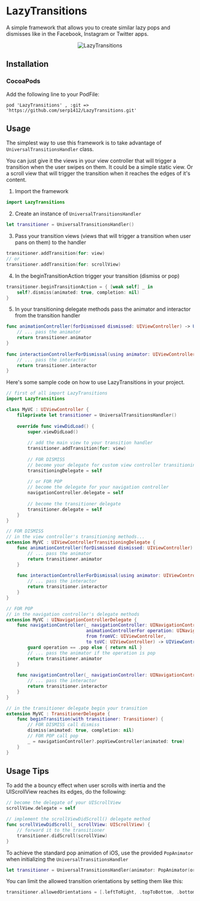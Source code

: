 # LazyTransitions

A simple framework that allows you to create similar lazy pops and dismisses like in the Facebook, Instagram or Twitter apps.

<p align="center" >
<img src="https://github.com/serp1412/LazyTransitions/blob/master/LazyTransitionsDemo.gif" alt="LazyTransitions" title="LazyTransitions demo">
</p>

## Installation

### CocoaPods

Add the following line to your PodFile:

``` pod 'LazyTransitions' , :git => 'https://github.com/serp1412/LazyTransitions.git' ``` 

## Usage

The simplest way to use this framework is to take advantage of `UniversalTransitionsHandler` class.

You can just give it the views in your view controller that will trigger a transition when the user swipes on them. 
It could be a simple static view. Or a scroll view that will trigger the transition when it reaches the edges of it's content.

1. Import the framework

```swift
import LazyTransitions
```

2. Create an instance of `UniversalTransitionsHandler`
```swift
let transitioner = UniversalTransitionsHandler()
```

3. Pass your transition views (views that will trigger a transition when user pans on them) to the handler
```swift
transitioner.addTransition(for: view)
// or
transitioner.addTransition(for: scrollView)
```

4. In the beginTransitionAction trigger your transition (dismiss or pop)
```swift
transitioner.beginTransitionAction = { [weak self] _ in
    self?.dismiss(animated: true, completion: nil)
}
```

5. In your transitioning delegate methods pass the animator and interactor from the transition handler
```swift
func animationController(forDismissed dismissed: UIViewController) -> UIViewControllerAnimatedTransitioning? {
    // ... pass the animator
    return transitioner.animator
}
    
func interactionControllerForDismissal(using animator: UIViewControllerAnimatedTransitioning) -> UIViewControllerInteractiveTransitioning? {
    // ... pass the interactor
    return transitioner.interactor
}
```

Here's some sample code on how to use LazyTransitions in your project.

```swift
// first of all import LazyTransitions
import LazyTransitions

class MyVC : UIViewController {
    fileprivate let transitioner = UniversalTransitionsHandler()
    
    override func viewDidLoad() {
        super.viewDidLoad()
        
        // add the main view to your transition handler
        transitioner.addTransition(for: view)
        
        // FOR DISMISS
        // become your delegate for custom view controller transitioning
        transitioningDelegate = self
        
        // or FOR POP
        // become the delegate for your navigation controller
        navigationController.delegate = self
        
        // become the transitioner delegate
        transitioner.delegate = self
    }
}

// FOR DISMISS
// in the view controller's transitioning methods...
extension MyVC : UIViewControllerTransitioningDelegate {
    func animationController(forDismissed dismissed: UIViewController) -> UIViewControllerAnimatedTransitioning? {
        // ... pass the animator
        return transitioner.animator
    }
    
    func interactionControllerForDismissal(using animator: UIViewControllerAnimatedTransitioning) -> UIViewControllerInteractiveTransitioning? {
        // ... pass the interactor
        return transitioner.interactor
    }
}

// FOR POP
// in the navigation controller's delegate methods
extension MyVC : UINavigationControllerDelegate {
    func navigationController(_ navigationController: UINavigationController,
                              animationControllerFor operation: UINavigationControllerOperation,
                              from fromVC: UIViewController,
                              to toVC: UIViewController) -> UIViewControllerAnimatedTransitioning? {
        guard operation == .pop else { return nil }
        // ... pass the animator if the operation is pop
        return transitioner.animator
    }
    
    func navigationController(_ navigationController: UINavigationController, interactionControllerFor animationController: UIViewControllerAnimatedTransitioning) -> UIViewControllerInteractiveTransitioning? {
        // ... pass the interactor
        return transitioner.interactor
    }
}

// in the transitioner delegate begin your transition
extension MyVC : TransitionerDelegate {
    func beginTransition(with transitioner: Transitioner) {
        // FOR DISMISS call dismiss
        dismiss(animated: true, completion: nil)
        // FOR POP call pop
        _ = navigationController?.popViewController(animated: true)
    }
}
```

## Usage Tips

To add the a bouncy effect when user scrolls with inertia and the UIScrollView reaches its edges, do the following:
```swift
// become the delegate of your UIScrollView
scrollView.delegate = self

// implement the scrollViewDidScroll() delegate method
func scrollViewDidScroll(_ scrollView: UIScrollView) {
    // forward it to the transitioner
    transitioner.didScroll(scrollView)
}
```

To achieve the standard pop animation of iOS, use the provided `PopAnimator` when initializing the `UniversalTransitionsHandler`

```swift 
let transitioner = UniversalTransitionsHandler(animator: PopAnimator(orientation: .leftToRight))
```

You can limit the allowed transition orientations by setting them like this:
```swift
transitioner.allowedOrientations = [.leftToRight, .topToBottom, .bottomToTop]
```
